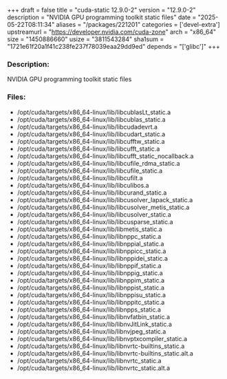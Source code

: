 +++
draft = false
title = "cuda-static 12.9.0-2"
version = "12.9.0-2"
description = "NVIDIA GPU programming toolkit static files"
date = "2025-05-22T08:11:34"
aliases = "/packages/221201"
categories = ['devel-extra']
upstreamurl = "https://developer.nvidia.com/cuda-zone"
arch = "x86_64"
size = "1450886660"
usize = "3811543284"
sha1sum = "1721e61f20a1f41c238fe237f78039eaa29dd9ed"
depends = "['glibc']"
+++
### Description: 
NVIDIA GPU programming toolkit static files

### Files: 
* /opt/cuda/targets/x86_64-linux/lib/libcublasLt_static.a
* /opt/cuda/targets/x86_64-linux/lib/libcublas_static.a
* /opt/cuda/targets/x86_64-linux/lib/libcudadevrt.a
* /opt/cuda/targets/x86_64-linux/lib/libcudart_static.a
* /opt/cuda/targets/x86_64-linux/lib/libcufftw_static.a
* /opt/cuda/targets/x86_64-linux/lib/libcufft_static.a
* /opt/cuda/targets/x86_64-linux/lib/libcufft_static_nocallback.a
* /opt/cuda/targets/x86_64-linux/lib/libcufile_rdma_static.a
* /opt/cuda/targets/x86_64-linux/lib/libcufile_static.a
* /opt/cuda/targets/x86_64-linux/lib/libcufilt.a
* /opt/cuda/targets/x86_64-linux/lib/libculibos.a
* /opt/cuda/targets/x86_64-linux/lib/libcurand_static.a
* /opt/cuda/targets/x86_64-linux/lib/libcusolver_lapack_static.a
* /opt/cuda/targets/x86_64-linux/lib/libcusolver_metis_static.a
* /opt/cuda/targets/x86_64-linux/lib/libcusolver_static.a
* /opt/cuda/targets/x86_64-linux/lib/libcusparse_static.a
* /opt/cuda/targets/x86_64-linux/lib/libmetis_static.a
* /opt/cuda/targets/x86_64-linux/lib/libnppc_static.a
* /opt/cuda/targets/x86_64-linux/lib/libnppial_static.a
* /opt/cuda/targets/x86_64-linux/lib/libnppicc_static.a
* /opt/cuda/targets/x86_64-linux/lib/libnppidei_static.a
* /opt/cuda/targets/x86_64-linux/lib/libnppif_static.a
* /opt/cuda/targets/x86_64-linux/lib/libnppig_static.a
* /opt/cuda/targets/x86_64-linux/lib/libnppim_static.a
* /opt/cuda/targets/x86_64-linux/lib/libnppist_static.a
* /opt/cuda/targets/x86_64-linux/lib/libnppisu_static.a
* /opt/cuda/targets/x86_64-linux/lib/libnppitc_static.a
* /opt/cuda/targets/x86_64-linux/lib/libnpps_static.a
* /opt/cuda/targets/x86_64-linux/lib/libnvfatbin_static.a
* /opt/cuda/targets/x86_64-linux/lib/libnvJitLink_static.a
* /opt/cuda/targets/x86_64-linux/lib/libnvjpeg_static.a
* /opt/cuda/targets/x86_64-linux/lib/libnvptxcompiler_static.a
* /opt/cuda/targets/x86_64-linux/lib/libnvrtc-builtins_static.a
* /opt/cuda/targets/x86_64-linux/lib/libnvrtc-builtins_static.alt.a
* /opt/cuda/targets/x86_64-linux/lib/libnvrtc_static.a
* /opt/cuda/targets/x86_64-linux/lib/libnvrtc_static.alt.a
